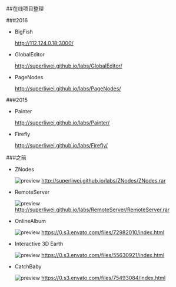 ##在线项目整理

###2016

* BigFish

    http://112.124.0.18:3000/

* GlobalEditor

    http://superliwei.github.io/labs/GlobalEditor/

* PageNodes

    http://superliwei.github.io/labs/PageNodes/

###2015

* Painter

	http://superliwei.github.io/labs/Painter/

* Firefly

    http://superliwei.github.io/labs/Firefly/

###之前

* ZNodes

    ![preview](http://superliwei.github.io/labs/ZNodes/preview.png)
	http://superliwei.github.io/labs/ZNodes/ZNodes.rar

* RemoteServer

    ![preview](http://superliwei.github.io/labs/RemoteServer/preview.png)
	http://superliwei.github.io/labs/RemoteServer/RemoteServer.rar

* OnlineAlbum

    ![preview](http://superliwei.github.io/labs/OnlineAlbum/preview.jpg)
    https://0.s3.envato.com/files/72982010/index.html

* Interactive 3D Earth

    ![preview](http://superliwei.github.io/labs/EarthPrj/preview.jpg)
    https://0.s3.envato.com/files/55630921/index.html

* CatchBaby

    ![preview](http://superliwei.github.io/labs/CatchBaby/preview.jpg)
    https://0.s3.envato.com/files/75493084/index.html